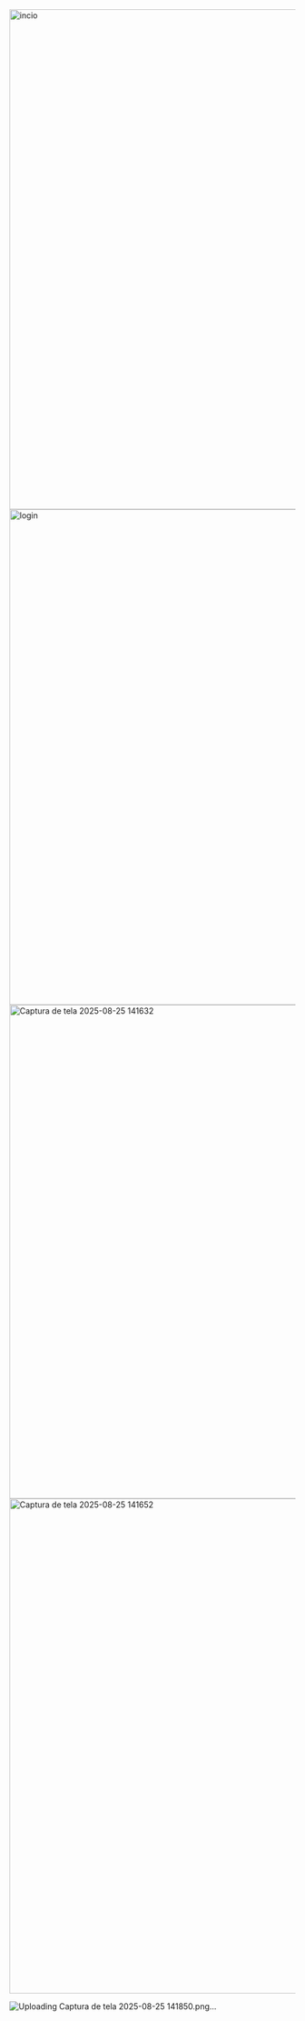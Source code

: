 
<img width="1919" height="880" alt="incio" src="https://github.com/user-attachments/assets/a9d63886-dc89-47ac-8b8a-2ff88abd7f5f" />


<img width="1919" height="872" alt="login" src="https://github.com/user-attachments/assets/0ab92619-5e56-4cf6-95ed-5542385a9120" />


<img width="1919" height="869" alt="Captura de tela 2025-08-25 141632" src="https://github.com/user-attachments/assets/c88a3adf-6417-4020-aa54-92797d324dc2" />


<img width="1919" height="871" alt="Captura de tela 2025-08-25 141652" src="https://github.com/user-attachments/assets/9d0b5b19-7a44-431b-8b52-e10cdaae790a" />


![Uploading Captura de tela 2025-08-25 141850.png…]()
